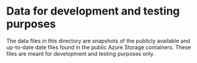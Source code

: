 # Data for development and testing purposes

The data files in this directory are snapshots of the publicly available and up-to-date date files found in the public Azure Storage containers. These files are meant for development and testing purposes only.
